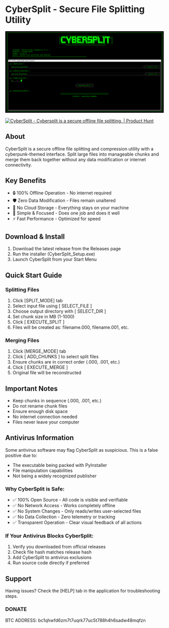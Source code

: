 # CyberSplit - Secure File Splitting Utility

<p align="center">
  <img src="cybersplit.png"  alt="CyberSplit Logo">
</p>


<a href="https://www.producthunt.com/posts/cybersplit?embed=true&utm_source=badge-featured&utm_medium=badge&utm_souce=badge-cybersplit" target="_blank"><img src="https://api.producthunt.com/widgets/embed-image/v1/featured.svg?post_id=754766&theme=light" alt="CyberSplit - Cybersplit&#0032;is&#0032;a&#0032;secure&#0032;offline&#0032;file&#0032;splitting&#0046; | Product Hunt" style="width: 250px; height: 54px;" width="250" height="54" /></a>

## About
CyberSplit is a secure offline file splitting and compression utility with a cyberpunk-themed interface. Split large files into manageable chunks and merge them back together without any data modification or internet connectivity.

## Key Benefits
- 🔒 100% Offline Operation - No internet required
- 🛡️ Zero Data Modification - Files remain unaltered
- 🔐 No Cloud Storage - Everything stays on your machine
- 🎯 Simple & Focused - Does one job and does it well
- ⚡ Fast Performance - Optimized for speed

## Download & Install
1. Download the latest release from the Releases page
2. Run the installer (CyberSplit_Setup.exe)
3. Launch CyberSplit from your Start Menu

## Quick Start Guide

### Splitting Files
1. Click [SPLIT_MODE] tab
2. Select input file using [ SELECT_FILE ]
3. Choose output directory with [ SELECT_DIR ] 
4. Set chunk size in MB (1-1000)
5. Click [ EXECUTE_SPLIT ]
6. Files will be created as: filename.000, filename.001, etc.

### Merging Files
1. Click [MERGE_MODE] tab
2. Click [ ADD_CHUNKS ] to select split files
3. Ensure chunks are in correct order (.000, .001, etc.)
4. Click [ EXECUTE_MERGE ]
5. Original file will be reconstructed


## Important Notes
- Keep chunks in sequence (.000, .001, etc.)
- Do not rename chunk files
- Ensure enough disk space
- No internet connection needed
- Files never leave your computer

## Antivirus Information
Some antivirus software may flag CyberSplit as suspicious. This is a false positive due to:
- The executable being packed with PyInstaller
- File manipulation capabilities
- Not being a widely recognized publisher

### Why CyberSplit is Safe:
- ✅ 100% Open Source - All code is visible and verifiable
- ✅ No Network Access - Works completely offline
- ✅ No System Changes - Only reads/writes user-selected files
- ✅ No Data Collection - Zero telemetry or tracking
- ✅ Transparent Operation - Clear visual feedback of all actions

### If Your Antivirus Blocks CyberSplit:
1. Verify you downloaded from official releases
2. Check file hash matches release hash
3. Add CyberSplit to antivirus exclusions
4. Run source code directly if preferred

## Support
Having issues? Check the [HELP] tab in the application for troubleshooting steps.

### DONATE
BTC ADDRESS:
 bc1qhwfd6zm7t7uqrk77uc5t788h4h6sadw48mqfzn
